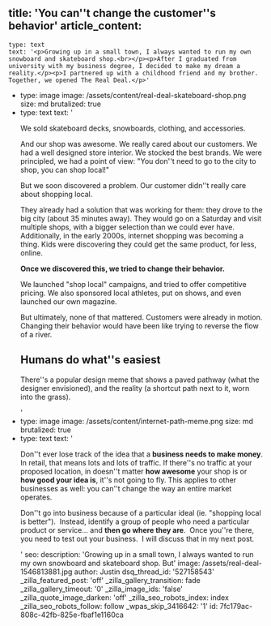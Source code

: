 title: 'You can''t change the customer''s behavior'
article_content:
  -
    type: text
    text: '<p>Growing up in a small town, I always wanted to run my own snowboard and skateboard shop.<br></p><p>After I graduated from university with my business degree, I decided to make my dream a reality.</p><p>I partnered up with a childhood friend and my brother. Together, we opened The Real Deal.</p>'
  -
    type: image
    image: /assets/content/real-deal-skateboard-shop.png
    size: md
    brutalized: true
  -
    type: text
    text: '<p>We sold skateboard decks, snowboards, clothing, and accessories.</p><p>And our shop was awesome. We really cared about our customers. We had a well designed store interior. We stocked the best brands. We were principled, we had a point of view: "You don''t need to go to the city to shop, you can shop local!"<br></p><p>But we soon discovered a problem. Our customer didn''t really care about shopping local.</p><p>They already had a solution that was working for them: they drove to the big city (about 35 minutes away). They would go on a Saturday and visit multiple shops, with a bigger selection than we could ever have. Additionally, in the early 2000s, internet shopping was becoming a thing. Kids were discovering they could get the same product, for less, online.</p><p><strong>Once we discovered this, we tried to change their behavior.</strong>&nbsp;</p><p>We launched "shop local" campaigns, and tried to offer competitive pricing. We also sponsored local athletes, put on shows, and even launched our own magazine.</p><p>But ultimately, none of that mattered. Customers were already in motion. Changing their behavior would have been like trying to reverse the flow of a river.</p><h2>Humans do what''s easiest</h2><p>There''s a popular design meme that shows a paved pathway (what the designer envisioned), and the reality (a shortcut path next to it, worn into the grass).</p>'
  -
    type: image
    image: /assets/content/internet-path-meme.png
    size: md
    brutalized: true
  -
    type: text
    text: '<p>Don''t ever lose track of the idea that a <strong>business needs to make money</strong>. In retail, that means lots and lots of traffic. If there''s no traffic at your proposed location, in doesn''t matter <strong>how awesome</strong> your shop is or <strong>how good your idea is</strong>, it''s not going to fly. This applies to other businesses as well: you can''t change the way an entire market operates.</p><p>Don''t go into business because of a particular ideal (ie. "shopping local is better").&nbsp; Instead, identify a group of people who need a particular product or service... and <strong>then go where they are</strong>.&nbsp; Once you''re there, you need to test out your business.&nbsp; I will discuss that in my next post.</p>'
seo:
  description: 'Growing up in a small town, I always wanted to run my own snowboard and skateboard shop. But'
  image: /assets/real-deal-1546813881.jpg
author: Justin
dsq_thread_id: '527158543'
_zilla_featured_post: 'off'
_zilla_gallery_transition: fade
_zilla_gallery_timeout: '0'
_zilla_image_ids: 'false'
_zilla_quote_image_darken: 'off'
_zilla_seo_robots_index: index
_zilla_seo_robots_follow: follow
_wpas_skip_3416642: '1'
id: 7fc179ac-808c-42fb-825e-fbaf1e1160ca
